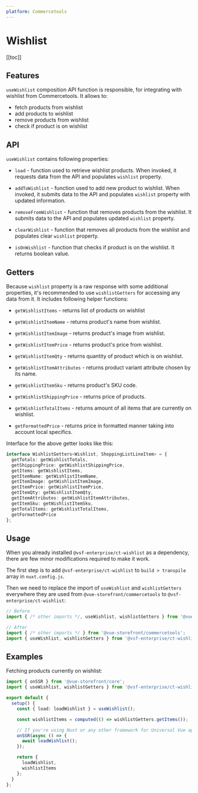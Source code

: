 ```yaml
---
platform: Commercetools
---
```


# Wishlist

[[toc]]

## Features

`useWishlist` composition API function is responsible, for integrating with wishlist from Commercetools. It allows to:

- fetch products from wishlist
- add products to wishlist
- remove products from wishlist
- check if product is on wishlist

## API

`useWishlist` contains following properties:

- `load` - function used to retrieve wishlist products. When invoked, it requests data from the API and populates `wishlist` property.

- `addToWishlist` - function used to add new product to wishlist. When invoked, it submits data to the API and populates `wishlist` property with updated information.

- `removeFromWishlist` - function that removes products from the wishlist. It submits data to the API and populates updated `wishlist` property.

- `clearWishlist` - function that removes all products from the wishlist and populates clear `wishlist` property.

- `isOnWishlist` - function that checks if product is on the wishlist. It returns boolean value.

## Getters

Because `wishlist` property is a raw response with some additional properties, it's recommended to use `wishlistGetters` for accessing any data from it. It includes following helper functions:

- `getWishlistItems` - returns list of products on wishlist

- `getWishlistItemName` - returns product's name from wishlist.

- `getWishlistItemImage` - returns product's image from wishlist.

- `getWishlistItemPrice` - returns product's price from wishlist.

- `getWishlistItemQty` - returns quantity of product which is on wishlist.

- `getWishlistItemAttributes` - returns product variant attribute chosen by its name.

- `getWishlistItemSku` - returns product's SKU code.

- `getWishlistShippingPrice` - returns price of products.

- `getWishlistTotalItems` - returns amount of all items that are currently on wishlist.

- `getFormattedPrice` - returns price in formatted manner taking into account local specifics.

Interface for the above getter looks like this:

```typescript
interface WishlistGetters<Wishlist, ShoppingListLineItem> = {
  getTotals: getWishlistTotals,
  getShippingPrice: getWishlistShippingPrice,
  getItems: getWishlistItems,
  getItemName: getWishlistItemName,
  getItemImage: getWishlistItemImage,
  getItemPrice: getWishlistItemPrice,
  getItemQty: getWishlistItemQty,
  getItemAttributes: getWishlistItemAttributes,
  getItemSku: getWishlistItemSku,
  getTotalItems: getWishlistTotalItems,
  getFormattedPrice
};
```

## Usage

When you already installed `@vsf-enterprise/ct-wishlist` as a dependency, there are few minor modifications required to make it work.

The first step is to add `@vsf-enterprise/ct-wishlist` to `build > transpile` array in `nuxt.config.js`.

Then we need to replace the import of `useWishlist` and `wishlistGetters` everywhere they are used from `@vue-storefront/commercetools` to `@vsf-enterprise/ct-wishlist`:

```javascript
// Before
import { /* other imports */, useWishlist, wishlistGetters } from '@vue-storefront/commercetools';

// After
import { /* other imports */ } from '@vue-storefront/commercetools';
import { useWishlist, wishlistGetters } from '@vsf-enterprise/ct-wishlist';
```

## Examples

Fetching products currently on wishlist:

```typescript
import { onSSR } from '@vue-storefront/core';
import { useWishlist, wishlistGetters } from '@vsf-enterprise/ct-wishlist';

export default {
  setup() {
    const { load: loadWishlist } = useWishlist();

    const wishlistItems = computed(() => wishlistGetters.getItems());

    // If you're using Nuxt or any other framework for Universal Vue apps
    onSSR(async () => {
      await loadWishlist();
    });

    return {
      loadWishlist,
      wishlistItems
    };
  }
};
```
